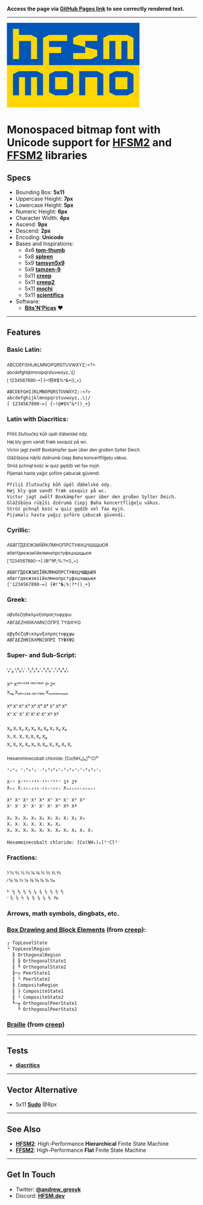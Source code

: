 **Access the page via [GitHub Pages link](https://font.hfsm.dev) to see correctly rendered text.**

---

![HFSM2](assets/logos/hfsm-mono-large.png)

# Monospaced bitmap font with Unicode support for **[HFSM2](https://hfsm.dev)** and **[FFSM2](https://flat.hfsm.dev)** libraries

## Specs

- Bounding Box: **5x11**
- Uppercase Height: **7px**
- Lowercase Height: **5px**
- Numeric Height: **6px**
- Character Width: **4px**
- Ascend: **9px**
- Descend: **2px**
- Encoding: **Unicode**
- Bases and Inspirations:
    - 4x6 **[tom-thumb](https://robey.lag.net/2010/01/23/tiny-monospace-font.html)**
    - 5x8 **[spleen](https://github.com/fcambus/spleen)**
    - 5x9 **[tamsyn5x9](http://www.fial.com/~scott/tamsyn-font/)**
    - 5x9 **[tamzen-9](https://github.com/sunaku/tamzen-font#tamzen-9)**
    - 5x11 **[creep](https://github.com/romeovs/creep)**
    - 5x11 **[creep2](https://github.com/raymond-w-ko/creep2)**
    - 5x11 **[mochi](https://addy-dclxvi.github.io/post/bitmap-fonts/#mochi)**
    - 5x11 **[scientifica](https://github.com/nerdypepper/scientifica)**
- Software:
    - **[Bits'N'Picas](https://github.com/kreativekorp/bitsnpicas)** ❤

---
## Features

### Basic Latin:
<sub>ABCDEFGHIJKLMNOPQRSTUVWXYZ;:<?></sub><br>
<sub>abcdefghijklmnopqrstuvwxyz,.\\|/</sub><br>
<sub>[ 1234567890-=] {~!@#$%^&*()_+}</sub><br>
```
ABCDEFGHIJKLMNOPQRSTUVWXYZ;:<?>
abcdefghijklmnopqrstuvwxyz,.\|/
[ 1234567890-=] {~!@#$%^&*()_+}
```

### Latin with Diacritics:
<sub>Příliš žluťoučký kůň úpěl ďábelské ódy.</sub><br>
<sub>Høj bly gom vandt fræk sexquiz på wc.</sub><br>
<sub>Victor jagt zwölf Boxkämpfer quer über den großen Sylter Deich.</sub><br>
<sub>Glāžšķūņa rūķīši dzērumā čiepj Baha koncertflīģeļu vākus.</sub><br>
<sub>Stróż pchnął kość w quiz gędźb vel fax myjń.</sub><br>
<sub>Pijamalı hasta yağız şoföre çabucak güvendi.</sub>
```
Příliš žluťoučký kůň úpěl ďábelské ódy.
Høj bly gom vandt fræk sexquiz på wc.
Victor jagt zwölf Boxkämpfer quer über den großen Sylter Deich.
Glāžšķūņa rūķīši dzērumā čiepj Baha koncertflīģeļu vākus.
Stróż pchnął kość w quiz gędźb vel fax myjń.
Pijamalı hasta yağız şoföre çabucak güvendi.
```

### Cyrillic:
<sub>АБВГҐДЕЄЖЗИІЇЙКЛМНОПРСТУФХЦЧШЩЬЮЯ</sub><br>
<sub>абвгґдеєжзиіїйклмнопрстуфхцчшщьюя</sub><br>
<sub>['1234567890-=] {₴!"№;%:?*()_+}</sub>
```
АБВГҐДЕЄЖЗИІЇЙКЛМНОПРСТУФХЦЧШЩЬЮЯ
абвгґдеєжзиіїйклмнопрстуфхцчшщьюя
['1234567890-=] {₴!"№;%:?*()_+}
```

### Greek:
<sub>αβγδεζηθικλμνξοπρσςτυφχψω</sub><br>
<sub>ΑΒΓΔΕΖΗΘΙΚΛΜΝΞΟΠΡΣ ΤΥΦΧΨΩ</sub>
```
αβγδεζηθικλμνξοπρσςτυφχψω
ΑΒΓΔΕΖΗΘΙΚΛΜΝΞΟΠΡΣ ΤΥΦΧΨΩ
```

### Super- and Sub-Script:
<sub>ⁱₑⁿₔ ⁽₍⁰₀¹₁⁻₋²₂³₃⁴₄⁺₊⁵₅⁶₆⁼₌⁷₇⁸₈⁹₉⁾₎</sub><br>
<br>
<sub>Xⁱⁿ X⁽⁰¹⁺²³⁴⁻⁵⁶⁼⁷⁸⁹⁾ 1º 2ª</sub><br>
<sub>Xₑₔ X₍₀₁₊₂₃₄₋₅₆₌₇₈₉₎ Xₐₒₓₕₖₗₘₙₚₛₜ</sub><br>
<br>
<sub>X⁰ X¹ X² X³ X⁴ X⁵ X⁶ X⁷ X⁸ X⁹</sub><br>
<sub>X⁺ X⁻ X⁼ X⁽ X⁾ Xⁱ Xⁿ Xº Xª</sub><br>
<br>
<sub>X₀ X₁ X₂ X₃ X₄ X₅ X₆ X₇ X₈ X₉</sub><br>
<sub>X₊ X₋ X₌ X₍ X₎ Xₑ Xₔ</sub><br>
<sub>Xₐ Xₒ Xₓ Xₕ Xₖ Xₗ Xₘ Xₙ Xₚ Xₛ Xₜ</sub><br>
<br>
<sub>Hexamminecobalt chloride: [Co(NH₃)₆]³⁺Cl³⁻</sub>
```
ⁱₑⁿₔ ⁽₍⁰₀¹₁⁻₋²₂³₃⁴₄⁺₊⁵₅⁶₆⁼₌⁷₇⁸₈⁹₉⁾₎

Xⁱⁿ X⁽⁰¹⁺²³⁴⁻⁵⁶⁼⁷⁸⁹⁾ 1º 2ª
Xₑₔ X₍₀₁₊₂₃₄₋₅₆₌₇₈₉₎ Xₐₒₓₕₖₗₘₙₚₛₜ

X⁰ X¹ X² X³ X⁴ X⁵ X⁶ X⁷ X⁸ X⁹
X⁺ X⁻ X⁼ X⁽ X⁾ Xⁱ Xⁿ Xº Xª

X₀ X₁ X₂ X₃ X₄ X₅ X₆ X₇ X₈ X₉
X₊ X₋ X₌ X₍ X₎ Xₑ Xₔ
Xₐ Xₒ Xₓ Xₕ Xₖ Xₗ Xₘ Xₙ Xₚ Xₛ Xₜ	

Hexamminecobalt chloride: [Co(NH₃)₆]³⁺Cl³⁻
```

### Fractions:
<sub>⅟ ½ ↉ ⅓ ⅔ ¼ ¾ ⅕ ⅖ ⅗ ⅘</sub><br>
<sub>⁄ ⅙ ⅚ ⅐ ⅛ ⅜ ⅝ ⅞ ⅑ ⅒</sub>
```
⅟ ½ ↉ ⅓ ⅔ ¼ ¾ ⅕ ⅖ ⅗ ⅘
⁄ ⅙ ⅚ ⅐ ⅛ ⅜ ⅝ ⅞ ⅑ ⅒
```

### Arrows, math symbols, dingbats, etc.

### **[Box Drawing and Block Elements](https://github.com/romeovs/creep#box-drawing)** (from **[creep](https://github.com/romeovs/creep)**):
```
┌ TopLevelState
└ TopLevelRegion
  ╟ OrthogonalRegion
  ║ ╟ OrthogonalState1
  ║ ╙ OrthogonalState2
  ╟─┬ PeerState1
  ║ └ PeerState2
  ╟ CompositeRegion
  ║ ├ CompositeState1
  ║ └ CompositeState2
  ╙─╥ OrthogonalPeerState1
    ╙ OrthogonalPeerState2
```

### **[Braille](https://github.com/romeovs/creep#braille-and-drawille)** (from **[creep](https://github.com/romeovs/creep)**)

---
## Tests

- **[diacritics](tests/diacritics.md)**

---
## Vector Alternative

- 5x11 **[Sudo](https://www.kutilek.de/sudo-font/)** @8px

---
## See Also

- **[HFSM2](https://hfsm.dev)**: High-Performance **Hierarchical** Finite State Machine
- **[FFSM2](https://flat.hfsm.dev)**: High-Performance **Flat** Finite State Machine

---
## Get In Touch

- Twitter: **[@andrew_gresyk](https://www.twitter.com/andrew_gresyk)**
- Discord: **[HFSM.dev](https://discord.gg/v4t3tzh)**
